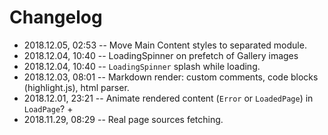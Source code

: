 # Changelog

- 2018.12.05, 02:53 -- Move Main Content styles to separated module.
- 2018.12.04, 10:40 -- LoadingSpinner on prefetch of Gallery images
- 2018.12.04, 10:40 -- `LoadingSpinner` splash while loading.
- 2018.12.03, 08:01 -- Markdown render: custom comments, code blocks (highlight.js), html parser.
- 2018.12.01, 23:21 -- Animate rendered content (`Error` or `LoadedPage`) in `LoadPage`? +
- 2018.11.29, 08:29 -- Real page sources fetching.

